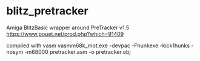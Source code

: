 # blitz_pretracker
Amiga BlitzBasic wrapper around PreTracker v1.5
https://www.pouet.net/prod.php?which=91409

compiled with vasm
vasmm68k_mot.exe -devpac -Fhunkexe -kick1hunks -nosym -m68000 pretracker.asm -o pretracker.obj
